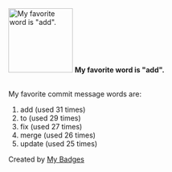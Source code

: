 <img src="https://github.com/my-badges/my-badges/blob/master/src/all-badges/favorite-word/favorite-word.png?raw=true" alt="My favorite word is &quot;add&quot;." title="My favorite word is &quot;add&quot;." width="128">
<strong>My favorite word is &quot;add&quot;.</strong>
<br><br>

My favorite commit message words are:

1. add (used 31 times)
2. to (used 29 times)
3. fix (used 27 times)
4. merge (used 26 times)
5. update (used 25 times)


Created by <a href="https://github.com/my-badges/my-badges">My Badges</a>